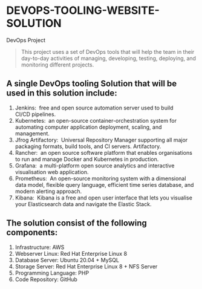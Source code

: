 # DEVOPS-TOOLING-WEBSITE-SOLUTION
DevOps Project

> This project uses a set of DevOps tools that will help the team in their day-to-day activities of managing, developing, testing, deploying, and monitoring different projects.

## A single DevOps tooling Solution that will be used in this solution include:

1. Jenkins:  free and open source automation server used to build CI/CD pipelines.
2. Kubernetes:  an open-source container-orchestration system for automating computer application deployment, scaling, and management.
3. Jfrog Artifactory:  Universal Repository Manager supporting all major packaging formats, build tools, and CI servers. Artifactory.
4. Rancher:  an open source software platform that enables organisations to run and manage Docker and Kubernetes in production.
5. Grafana:  a multi-platform open source analytics and interactive visualisation web application.
6. Prometheus:  An open-source monitoring system with a dimensional data model, flexible query language, efficient time series database, and modern alerting approach.
7. Kibana:  Kibana is a free and open user interface that lets you visualise your Elasticsearch data and navigate the Elastic Stack.


## The solution consist of the following components: 
1. Infrastructure: AWS
2. Webserver Linux: Red Hat Enterprise Linux 8
3. Database Server: Ubuntu 20.04 + MySQL
4. Storage Server: Red Hat Enterprise Linux 8 + NFS Server
5. Programming Language: PHP
6. Code Repository: GitHub
